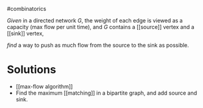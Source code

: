 
#combinatorics 

*Given* in a directed network *G*,  the weight of each edge is viewed as a capacity (max flow per unit time), and *G* contains a [[source]] vertex and a [[sink]] vertex,

*find* a way to push as much flow from the source to the sink as possible.

# Solutions
- [[max-flow algorithm]]
- Find the maximum [[matching]] in a bipartite graph, and add source and sink.

